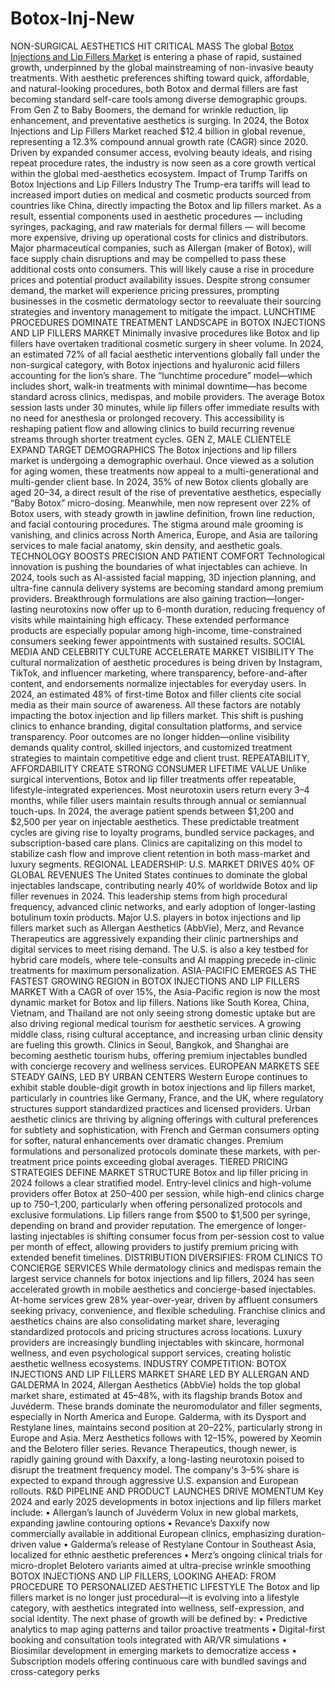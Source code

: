 # Botox-Inj-New
NON-SURGICAL AESTHETICS HIT CRITICAL MASS
The global [Botox Injections and Lip Fillers Market]([url](https://datavagyanik.com/reports/thermoplastic-polyurethanes-for-medical-tubing-market-size-production-sales-average-product-price-market-share-import-vs-export/)) is entering a phase of rapid, sustained growth, underpinned by the global mainstreaming of non-invasive beauty treatments. With aesthetic preferences shifting toward quick, affordable, and natural-looking procedures, both Botox and dermal fillers are fast becoming standard self-care tools among diverse demographic groups. From Gen Z to Baby Boomers, the demand for wrinkle reduction, lip enhancement, and preventative aesthetics is surging.
In 2024, the Botox Injections and Lip Fillers Market reached $12.4 billion in global revenue, representing a 12.3% compound annual growth rate (CAGR) since 2020. Driven by expanded consumer access, evolving beauty ideals, and rising repeat procedure rates, the industry is now seen as a core growth vertical within the global med-aesthetics ecosystem.
Impact of Trump Tariffs on Botox Injections and Lip Fillers Industry
The Trump-era tariffs will lead to increased import duties on medical and cosmetic products sourced from countries like China, directly impacting the Botox and lip fillers market. As a result, essential components used in aesthetic procedures — including syringes, packaging, and raw materials for dermal fillers — will become more expensive, driving up operational costs for clinics and distributors. Major pharmaceutical companies, such as Allergan (maker of Botox), will face supply chain disruptions and may be compelled to pass these additional costs onto consumers. 
This will likely cause a rise in procedure prices and potential product availability issues. Despite strong consumer demand, the market will experience pricing pressures, prompting businesses in the cosmetic dermatology sector to reevaluate their sourcing strategies and inventory management to mitigate the impact.
LUNCHTIME PROCEDURES DOMINATE TREATMENT LANDSCAPE in BOTOX INJECTIONS AND LIP FILLERS MARKET
Minimally invasive procedures like Botox and lip fillers have overtaken traditional cosmetic surgery in sheer volume. In 2024, an estimated 72% of all facial aesthetic interventions globally fall under the non-surgical category, with Botox injections and hyaluronic acid fillers accounting for the lion’s share.
The “lunchtime procedure” model—which includes short, walk-in treatments with minimal downtime—has become standard across clinics, medispas, and mobile providers. The average Botox session lasts under 30 minutes, while lip fillers offer immediate results with no need for anesthesia or prolonged recovery. This accessibility is reshaping patient flow and allowing clinics to build recurring revenue streams through shorter treatment cycles.
GEN Z, MALE CLIENTELE EXPAND TARGET DEMOGRAPHICS
The Botox injections and lip fillers market is undergoing a demographic overhaul. Once viewed as a solution for aging women, these treatments now appeal to a multi-generational and multi-gender client base. In 2024, 35% of new Botox clients globally are aged 20–34, a direct result of the rise of preventative aesthetics, especially “Baby Botox” micro-dosing.
Meanwhile, men now represent over 22% of Botox users, with steady growth in jawline definition, frown line reduction, and facial contouring procedures. The stigma around male grooming is vanishing, and clinics across North America, Europe, and Asia are tailoring services to male facial anatomy, skin density, and aesthetic goals.
TECHNOLOGY BOOSTS PRECISION AND PATIENT COMFORT
Technological innovation is pushing the boundaries of what injectables can achieve. In 2024, tools such as AI-assisted facial mapping, 3D injection planning, and ultra-fine cannula delivery systems are becoming standard among premium providers.
Breakthrough formulations are also gaining traction—longer-lasting neurotoxins now offer up to 6-month duration, reducing frequency of visits while maintaining high efficacy. These extended performance products are especially popular among high-income, time-constrained consumers seeking fewer appointments with sustained results.
SOCIAL MEDIA AND CELEBRITY CULTURE ACCELERATE MARKET VISIBILITY
The cultural normalization of aesthetic procedures is being driven by Instagram, TikTok, and influencer marketing, where transparency, before-and-after content, and endorsements normalize injectables for everyday users. In 2024, an estimated 48% of first-time Botox and filler clients cite social media as their main source of awareness. All these factors are notably impacting the botox injection and lip fillers market. 
This shift is pushing clinics to enhance branding, digital consultation platforms, and service transparency. Poor outcomes are no longer hidden—online visibility demands quality control, skilled injectors, and customized treatment strategies to maintain competitive edge and client trust.
REPEATABILITY, AFFORDABILITY CREATE STRONG CONSUMER LIFETIME VALUE
Unlike surgical interventions, Botox and lip filler treatments offer repeatable, lifestyle-integrated experiences. Most neurotoxin users return every 3–4 months, while filler users maintain results through annual or semiannual touch-ups.
In 2024, the average patient spends between $1,200 and $2,500 per year on injectable aesthetics. These predictable treatment cycles are giving rise to loyalty programs, bundled service packages, and subscription-based care plans. Clinics are capitalizing on this model to stabilize cash flow and improve client retention in both mass-market and luxury segments.
REGIONAL LEADERSHIP: U.S. MARKET DRIVES 40% OF GLOBAL REVENUES
The United States continues to dominate the global injectables landscape, contributing nearly 40% of worldwide Botox and lip filler revenues in 2024. This leadership stems from high procedural frequency, advanced clinic networks, and early adoption of longer-lasting botulinum toxin products.
Major U.S. players in botox injections and lip fillers market such as Allergan Aesthetics (AbbVie), Merz, and Revance Therapeutics are aggressively expanding their clinic partnerships and digital services to meet rising demand. The U.S. is also a key testbed for hybrid care models, where tele-consults and AI mapping precede in-clinic treatments for maximum personalization.
ASIA-PACIFIC EMERGES AS THE FASTEST GROWING REGION in BOTOX INJECTIONS AND LIP FILLERS MARKET
With a CAGR of over 15%, the Asia-Pacific region is now the most dynamic market for Botox and lip fillers. Nations like South Korea, China, Vietnam, and Thailand are not only seeing strong domestic uptake but are also driving regional medical tourism for aesthetic services.
A growing middle class, rising cultural acceptance, and increasing urban clinic density are fueling this growth. Clinics in Seoul, Bangkok, and Shanghai are becoming aesthetic tourism hubs, offering premium injectables bundled with concierge recovery and wellness services.
EUROPEAN MARKETS SEE STEADY GAINS, LED BY URBAN CENTERS
Western Europe continues to exhibit stable double-digit growth in botox injections and lip fillers market, particularly in countries like Germany, France, and the UK, where regulatory structures support standardized practices and licensed providers.
Urban aesthetic clinics are thriving by aligning offerings with cultural preferences for subtlety and sophistication, with French and German consumers opting for softer, natural enhancements over dramatic changes. Premium formulations and personalized protocols dominate these markets, with per-treatment price points exceeding global averages.
TIERED PRICING STRATEGIES DEFINE MARKET STRUCTURE
Botox and lip filler pricing in 2024 follows a clear stratified model. Entry-level clinics and high-volume providers offer Botox at $250–$400 per session, while high-end clinics charge up to $750–$1,200, particularly when offering personalized protocols and exclusive formulations.
Lip fillers range from $500 to $1,500 per syringe, depending on brand and provider reputation. The emergence of longer-lasting injectables is shifting consumer focus from per-session cost to value per month of effect, allowing providers to justify premium pricing with extended benefit timelines.
DISTRIBUTION DIVERSIFIES: FROM CLINICS TO CONCIERGE SERVICES
While dermatology clinics and medispas remain the largest service channels for botox injections and lip fillers, 2024 has seen accelerated growth in mobile aesthetics and concierge-based injectables. At-home services grew 28% year-over-year, driven by affluent consumers seeking privacy, convenience, and flexible scheduling.
Franchise clinics and aesthetics chains are also consolidating market share, leveraging standardized protocols and pricing structures across locations. Luxury providers are increasingly bundling injectables with skincare, hormonal wellness, and even psychological support services, creating holistic aesthetic wellness ecosystems.
INDUSTRY COMPETITION: BOTOX INJECTIONS AND LIP FILLERS MARKET SHARE LED BY ALLERGAN AND GALDERMA
In 2024, Allergan Aesthetics (AbbVie) holds the top global market share, estimated at 45–48%, with its flagship brands Botox and Juvéderm. These brands dominate the neuromodulator and filler segments, especially in North America and Europe.
Galderma, with its Dysport and Restylane lines, maintains second position at 20–22%, particularly strong in Europe and Asia. Merz Aesthetics follows with 12–15%, powered by Xeomin and the Belotero filler series.
Revance Therapeutics, though newer, is rapidly gaining ground with Daxxify, a long-lasting neurotoxin poised to disrupt the treatment frequency model. The company's 3–5% share is expected to expand through aggressive U.S. expansion and European rollouts.
R&D PIPELINE AND PRODUCT LAUNCHES DRIVE MOMENTUM
Key 2024 and early 2025 developments in botox injections and lip fillers market include:
•	Allergan’s launch of Juvéderm Volux in new global markets, expanding jawline contouring options
•	Revance’s Daxxify now commercially available in additional European clinics, emphasizing duration-driven value
•	Galderma’s release of Restylane Contour in Southeast Asia, localized for ethnic aesthetic preferences
•	Merz’s ongoing clinical trials for micro-droplet Belotero variants aimed at ultra-precise wrinkle smoothing
BOTOX INJECTIONS AND LIP FILLERS, LOOKING AHEAD: FROM PROCEDURE TO PERSONALIZED AESTHETIC LIFESTYLE
The Botox and lip fillers market is no longer just procedural—it is evolving into a lifestyle category, with aesthetics integrated into wellness, self-expression, and social identity. The next phase of growth will be defined by:
•	Predictive analytics to map aging patterns and tailor proactive treatments
•	Digital-first booking and consultation tools integrated with AR/VR simulations
•	Biosimilar development in emerging markets to democratize access
•	Subscription models offering continuous care with bundled savings and cross-category perks

